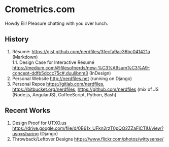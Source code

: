 # Crometrics.com

Howdy Eli! Pleasure chatting with you over lunch.

## History

1. Résumé: https://gist.github.com/nerdfiles/3fecfa9ac36bc041421a (Markdown)  
   1.1. Design Case for Interactive Résumé https://medium.com/@filesofnerds/new-%C3%A9sum%C3%A9-concept-ddfb5dccc75c#.duulibnm3 (InDesign)
2. Personal Website http://nerdfiles.net (running on Django)
3. Personal Repos https://gitlab.com/nerdfiles, https://bitbucket.org/nerdfiles, https://github.com/nerdfiles (mix of JS (Node.js, AngularJS), CoffeeScript, Python, Bash)

## Recent Works

1. Design Proof for UTXO.us https://drive.google.com/file/d/0B61x_UFkn2rzT0pQQ2ZZaFlCTlU/view?usp=sharing (Django)
2. Throwback/Leftover Designs https://www.flickr.com/photos/wittysense/
